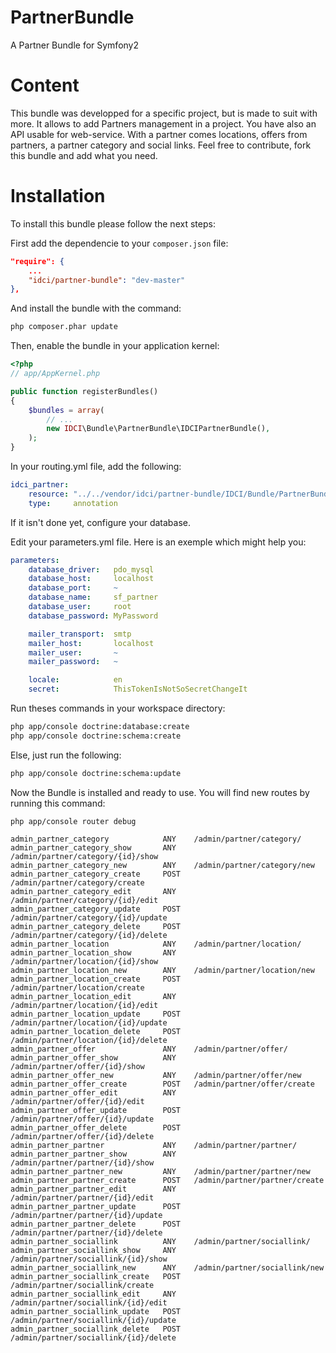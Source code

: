 PartnerBundle
===============

A Partner Bundle for Symfony2

Content
=======

This bundle was developped for a specific project, but is made to suit with more. It allows to add Partners management in a project.
You have also an API usable for web-service. With a partner comes locations, offers from partners, a partner category and social links.
Feel free to contribute, fork this bundle and add what you need.

Installation
============

To install this bundle please follow the next steps:

First add the dependencie to your `composer.json` file:

```json
"require": {
    ...
    "idci/partner-bundle": "dev-master"
},
```

And install the bundle with the command:

```sh
php composer.phar update
```

Then, enable the bundle in your application kernel:

```php
<?php
// app/AppKernel.php

public function registerBundles()
{
    $bundles = array(
        // ...
        new IDCI\Bundle\PartnerBundle\IDCIPartnerBundle(),
    );
}
```

In your routing.yml file, add the following:

```yml
idci_partner:
    resource: "../../vendor/idci/partner-bundle/IDCI/Bundle/PartnerBundle/Controller"
    type:     annotation
```

If it isn't done yet, configure your database.

Edit your parameters.yml file. Here is an exemple which might help you:

```yml
parameters:
    database_driver:   pdo_mysql
    database_host:     localhost
    database_port:     ~
    database_name:     sf_partner
    database_user:     root
    database_password: MyPassword

    mailer_transport:  smtp
    mailer_host:       localhost
    mailer_user:       ~
    mailer_password:   ~

    locale:            en
    secret:            ThisTokenIsNotSoSecretChangeIt
```

Run theses commands in your workspace directory:

```sh
php app/console doctrine:database:create
php app/console doctrine:schema:create
```

Else, just run the following:

```sh
php app/console doctrine:schema:update
```

Now the Bundle is installed and ready to use. You will find new routes by running this command:

    php app/console router debug

    admin_partner_category            ANY    /admin/partner/category/
    admin_partner_category_show       ANY    /admin/partner/category/{id}/show
    admin_partner_category_new        ANY    /admin/partner/category/new
    admin_partner_category_create     POST   /admin/partner/category/create
    admin_partner_category_edit       ANY    /admin/partner/category/{id}/edit
    admin_partner_category_update     POST   /admin/partner/category/{id}/update
    admin_partner_category_delete     POST   /admin/partner/category/{id}/delete
    admin_partner_location            ANY    /admin/partner/location/
    admin_partner_location_show       ANY    /admin/partner/location/{id}/show
    admin_partner_location_new        ANY    /admin/partner/location/new
    admin_partner_location_create     POST   /admin/partner/location/create
    admin_partner_location_edit       ANY    /admin/partner/location/{id}/edit
    admin_partner_location_update     POST   /admin/partner/location/{id}/update
    admin_partner_location_delete     POST   /admin/partner/location/{id}/delete
    admin_partner_offer               ANY    /admin/partner/offer/
    admin_partner_offer_show          ANY    /admin/partner/offer/{id}/show
    admin_partner_offer_new           ANY    /admin/partner/offer/new
    admin_partner_offer_create        POST   /admin/partner/offer/create
    admin_partner_offer_edit          ANY    /admin/partner/offer/{id}/edit
    admin_partner_offer_update        POST   /admin/partner/offer/{id}/update
    admin_partner_offer_delete        POST   /admin/partner/offer/{id}/delete
    admin_partner_partner             ANY    /admin/partner/partner/
    admin_partner_partner_show        ANY    /admin/partner/partner/{id}/show
    admin_partner_partner_new         ANY    /admin/partner/partner/new
    admin_partner_partner_create      POST   /admin/partner/partner/create
    admin_partner_partner_edit        ANY    /admin/partner/partner/{id}/edit
    admin_partner_partner_update      POST   /admin/partner/partner/{id}/update
    admin_partner_partner_delete      POST   /admin/partner/partner/{id}/delete
    admin_partner_sociallink          ANY    /admin/partner/sociallink/
    admin_partner_sociallink_show     ANY    /admin/partner/sociallink/{id}/show
    admin_partner_sociallink_new      ANY    /admin/partner/sociallink/new
    admin_partner_sociallink_create   POST   /admin/partner/sociallink/create
    admin_partner_sociallink_edit     ANY    /admin/partner/sociallink/{id}/edit
    admin_partner_sociallink_update   POST   /admin/partner/sociallink/{id}/update
    admin_partner_sociallink_delete   POST   /admin/partner/sociallink/{id}/delete
